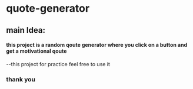 # quote-generator
## main Idea:
#### this project is a random qoute generator where you click on a button and get a motivational qoute

--this project for practice feel free to use it 
### thank you
